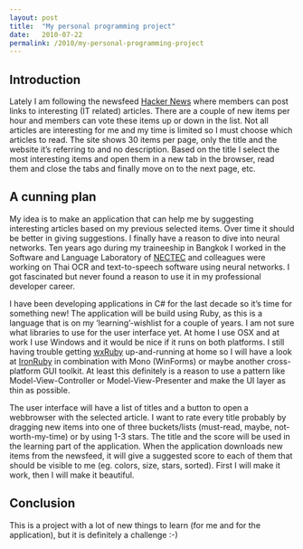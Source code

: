 ```yaml
---
layout: post
title:  "My personal programming project"
date:   2010-07-22
permalink: /2010/my-personal-programming-project
---
```


## Introduction

Lately I am following the newsfeed [Hacker News](http://news.ycombinator.com) where members can
post links to interesting (IT related) articles. There are a couple of new items per hour and
members can vote these items up or down in the list. Not all articles are interesting for me
and my time is limited so I must choose which articles to read. The site shows 30 items per page,
only the title and the website it’s referring to and no description. Based on the title I select
the most interesting items and open them in a new tab in the browser, read them and close the
tabs and finally move on to the next page, etc.

## A cunning plan

My idea is to make an application that can help me by suggesting interesting articles based on
my previous selected items. Over time it should be better in giving suggestions. I finally have
a reason to dive into neural networks. Ten years ago during my traineeship in Bangkok I worked
in the Software and Language Laboratory of [NECTEC](http://nectec.or.th/) and colleagues were
working on Thai OCR and text-to-speech software using neural networks. I got fascinated but
never found a reason to use it in my professional developer career.

I have been developing applications in C# for the last decade so it’s time for something new!
The application will be build using Ruby, as this is a language that is on my ‘learning’-wishlist
for a couple of years. I am not sure what libraries to use for the user interface yet. At home I
use OSX and at work I use Windows and it would be nice if it runs on both platforms. I still
having trouble getting [wxRuby](http://wxruby.rubyforge.org/) up-and-running at home so I will
have a look at [IronRuby](http://ironruby.net/) in combination with Mono (WinForms) or maybe
another cross-platform GUI toolkit. At least this definitely is a reason to use a pattern like
Model-View-Controller or Model-View-Presenter and make the UI layer as thin as possible.

The user interface will have a list of titles and a button to open a webbrowser with the selected
article. I want to rate every title probably by dragging new items into one of three buckets/lists
(must-read, maybe, not-worth-my-time) or by using 1-3 stars. The title and the score will be used
in the learning part of the application. When the application downloads new items from the newsfeed,
it will give a suggested score to each of them that should be visible to me (eg. colors, size, stars,
sorted). First I will make it work, then I will make it beautiful.

## Conclusion

This is a project with a lot of new things to learn (for me and for the application), but it is
definitely a challenge :-)

